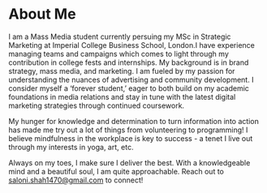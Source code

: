 # About Me

I am a Mass Media student currently persuing my MSc in Strategic Marketing at Imperial College Business School, London.I have experience managing teams and campaigns which comes to light through my contribution in college fests and internships. My background is in brand strategy, mass media, and marketing. I am fueled by my passion for understanding the nuances of advertising and community development. I consider myself a ‘forever student,’ eager to both build on my academic foundations in media relations and stay in tune with the latest digital marketing strategies through continued coursework.

My hunger for knowledge and determination to turn information into action has made me try out a lot of things from volunteering to programming! I believe mindfulness in the workplace is key to success - a tenet I live out through my interests in yoga, art, etc. 

Always on my toes, I make sure I deliver the best. With a knowledgeable mind and a beautiful soul, I am quite approachable. Reach out to saloni.shah1470@gmail.com to connect!


